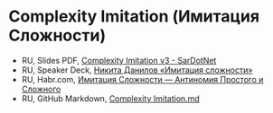 # Complexity Imitation (Имитация Сложности)

- RU, Slides PDF, [Complexity Imitation v3 - SarDotNet](Complexity%20Imitation%20v3%20-%20SarDotNet.pdf)
- RU, Speaker Deck, [Никита Данилов «Имитация сложности»](https://speakerdeck.com/dotnetru/nikita-danilov-imitatsiia-slozhnosti)
- RU, Habr.com, [Имитация Сложности — Антиномия Простого и Сложного](https://habr.com/ru/post/493782/)
- RU, GitHub Markdown, [Complexity Imitation.md](Complexity%20Imitation.md)
